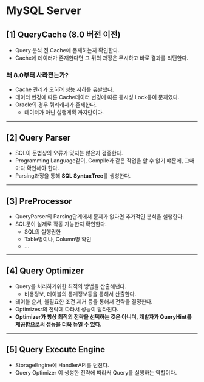 # MySQL Server

## [1] QueryCache (8.0 버전 이전)
- Query 분석 전 Cache에 존재하는지 확인한다. 
- Cache에 데이터가 존재한다면 그 뒤의 과정은 무시하고 바로 결과를 리턴한다.

### 왜 8.0부터 사라졌는가?
- Cache 관리가 오히려 성능 저하를 유발했다.
- 데이터 변경에 따른 Cache데이터 변경에 따른 동시성 Lock등이 문제였다.
- Oracle의 경우 쿼리캐시가 존재한다. 
  - 데이터가 아닌 실행계획 까지만이다.

***

## [2] Query Parser
- SQL이 문법상의 오류가 있지는 않은지 검증한다.
- Programming Language같이, Compile과 같은 작업을 할 수 없기 떄문에, 그때마다 확인해야 한다.
- Parsing과정을 통해 **SQL SyntaxTree**를 생성한다.

***

## [3] PreProcessor
- QueryParser의 Parsing단계에서 문제가 없다면 추가적인 분석을 실행한다.
- SQL문이 실제로 작동 가능한지 확인한다.
  - SQL의 실행권한
  - Table명이나, Column명 확인 
  - ...

***

## [4] Query Optimizer
- Query를 처리하기위한 최적의 방법을 산출해낸다.
  - 비용정보, 테이블의 통계정보등을 통해서 산출한다.
- 테이블 순서, 불필요한 조건 제거 등을 통해서 전략을 결정한다.
- Optimizesr의 전략에 따라서 성능이 달라진다.
- **Optimizer가 항상 최적의 전략을 선택하는 것은 아니며, 개발자가 QueryHint를 제공함으로써 성능을 더욱 높일 수 있다.**

***

## [5] Query Execute Engine
- StorageEngine에 HandlerAPI를 던진다.
- Query Optimizer 이 생성한 전략에 따라서 Query를 실행하는 역할이다.


